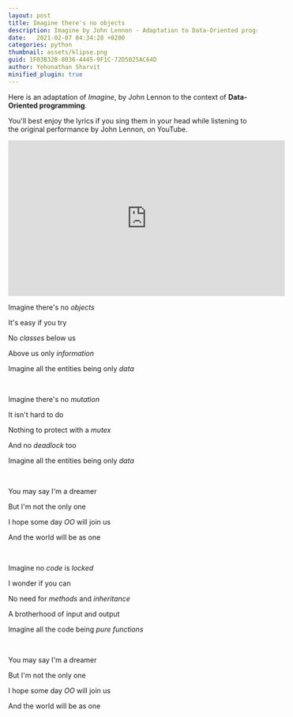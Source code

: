 ```yaml
---
layout: post
title: Imagine there's no objects
description: Imagine by John Lennon - Adaptation to Data-Oriented programming
date:   2021-02-07 04:34:28 +0200
categories: python
thumbnail: assets/klipse.png
guid: 1F03B32B-8036-4445-9F1C-72D5025AC64D
author: Yehonathan Sharvit
minified_plugin: true
---
```



Here is an adaptation of *Imagine*, by John Lennon to the context of **Data-Oriented programming**.

You'll best enjoy the lyrics if you sing them in your head while listening to the original performance by John Lennon, on YouTube.


<iframe width="560" height="315" src="https://www.youtube.com/embed/T2hvkPyiAFE" frameborder="0" allow="accelerometer; autoplay; clipboard-write; encrypted-media; gyroscope; picture-in-picture" allowfullscreen></iframe>


Imagine there's no *objects* 

It's easy if you try

No *classes* below us

Above us only *information*

Imagine all the entities being only *data*

<br>

Imagine there's no *mutation*

It isn't hard to do

Nothing to protect with a *mutex*

And no *deadlock* too

Imagine all the entities being only *data*

<br> 

You may say I'm a dreamer

But I'm not the only one

I hope some day *OO* will join us

And the world will be as one

<br>


Imagine no *code* is *locked*

I wonder if you can

No need for *methods* and *inheritance*

A brotherhood of input and output

Imagine all the code being *pure functions*

<br>


You may say I'm a dreamer

But I'm not the only one

I hope some day *OO* will join us

And the world will be as one

